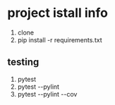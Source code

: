 # project istall info
1. clone
2. pip install -r requirements.txt

## testing
1. pytest
2. pytest --pylint
3. pytest --pylint --cov
